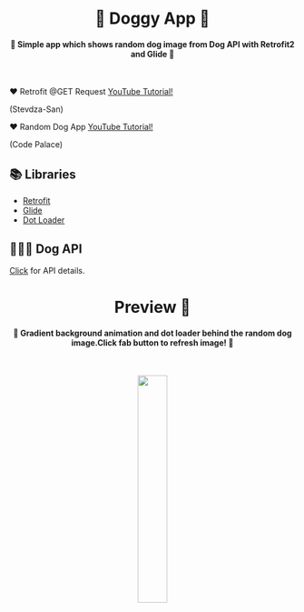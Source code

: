 <h1 align="center">🐶 Doggy App 🐶 </h1>

<h4 align="center">
🐾 Simple app which shows random dog image from Dog API with Retrofit2 and Glide 🐾
</h4></br>

❤️ Retrofit @GET Request [YouTube Tutorial!](https://www.youtube.com/watch?v=sBCE_hOFnQU)

(Stevdza-San)

❤️ Random Dog App [YouTube Tutorial!](https://www.youtube.com/watch?v=Da0upNOmoQ0&t=6s)

(Code Palace)

## 📚 Libraries

- [Retrofit](https://square.github.io/retrofit/)
- [Glide](https://github.com/bumptech/glide)
- [Dot Loader](https://github.com/bhargavms/DotLoader)

## 👩🏻‍💻 Dog API

[Click](https://dog.ceo/dog-api/) for API details.

<h1 align="center"> Preview 👀 </h1>

<h4 align="center">
 🐾 Gradient background animation and dot loader behind the random dog image.Click fab button to refresh image!  🐾 
</h4></br>

<p align="center">
<img src="https://user-images.githubusercontent.com/47380312/142047899-b349daaa-64b8-4e66-9c2f-d7ac6e2fe99b.gif" width="32%"/>
</p>
